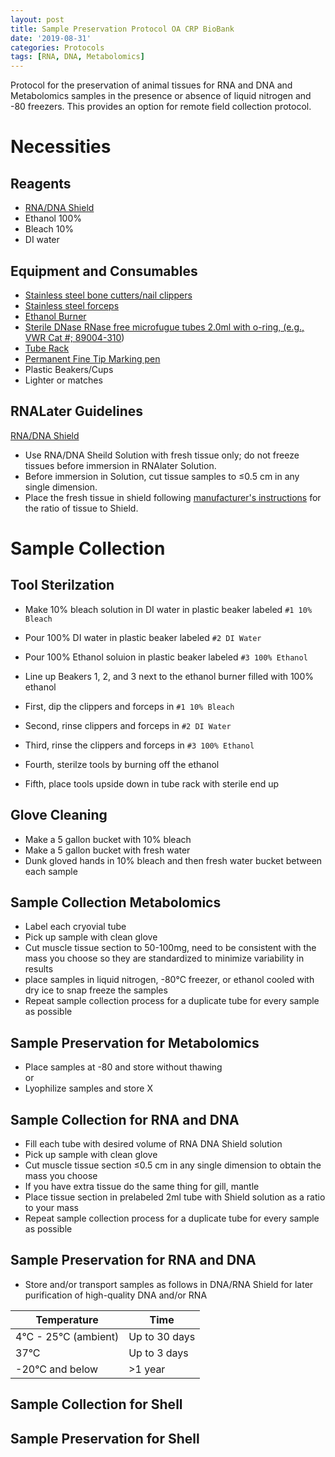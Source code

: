 ```yaml
---
layout: post
title: Sample Preservation Protocol OA CRP BioBank
date: '2019-08-31'
categories: Protocols
tags: [RNA, DNA, Metabolomics]
---
```


Protocol for the preservation of animal tissues for RNA and DNA and Metabolomics samples in the presence or absence of liquid nitrogen and -80 freezers. This provides an option for remote field collection protocol.  

# Necessities  

## Reagents  
  
* [RNA/DNA Shield](https://files.zymoresearch.com/protocols/_r1100-50_r1100-250_r1200-25_r1100-125_dna_rna_shield.pdf)
* Ethanol 100%
* Bleach 10%
* DI water

## Equipment and Consumables

* [Stainless steel bone cutters/nail clippers](https://www.amazon.com/gp/product/B00QLZAZT4/ref=crt_ewc_img_dp_1?ie=UTF8&psc=1&smid=A1TAB9STHMJYHV)
* [Stainless steel forceps](https://www.amazon.com/gp/product/B00EKQ7FZI/ref=ox_sc_act_title_1?ie=UTF8&psc=1&smid=ATVPDKIKX0DER)
* [Ethanol Burner](https://www.amazon.com/gp/product/B0018BJW6S/ref=ox_sc_act_title_1?ie=UTF8&psc=1&smid=A37SSOMGWCKVU1)
* [Sterile DNase RNase free microfugue tubes 2.0ml with o-ring, (e.g., VWR Cat #; 89004-310](https://us.vwr.com/store/product/4674084/vwr-screw-cap-microcentrifuge-tubes))
* [Tube Rack](https://www.amazon.com/Bio-Plas-Assorted-Polypropylene-Microcentrifuge/dp/B006MZR6QI/ref=sr_1_1?s=industrial&ie=UTF8&qid=1476041143&sr=1-1&keywords=microcentrifuge+tube+rack)
* [Permanent Fine Tip Marking pen](https://www.amazon.com/Sharpie-Permanent-Markers-Ultra-12-Count/dp/B00006IFI3/ref=sr_1_1?s=industrial&ie=UTF8&qid=1476040322&sr=8-1&keywords=ultra+fine+tip+sharpie+black)
* Plastic Beakers/Cups
* Lighter or matches

## RNALater Guidelines
[RNA/DNA Shield](https://files.zymoresearch.com/protocols/_r1100-50_r1100-250_r1200-25_r1100-125_dna_rna_shield.pdf)  

* Use RNA/DNA Sheild Solution with fresh tissue only; do not freeze tissues before immersion in RNAlater Solution. 
* Before immersion in Solution, cut tissue samples to 
≤0.5 cm in any single dimension. 
* Place the fresh tissue in shield following [manufacturer's instructions](https://files.zymoresearch.com/protocols/_r1100-50_r1100-250_r1200-25_r1100-125_dna_rna_shield.pdf) for the ratio of tissue to Shield. 



# Sample Collection  

## Tool Sterilzation
* Make 10% bleach solution in DI water in plastic beaker labeled ```#1 10% Bleach```
* Pour 100% DI water in plastic beaker labeled ```#2 DI Water```
* Pour 100% Ethanol soluion in plastic beaker labeled ```#3 100% Ethanol```
* Line up Beakers 1, 2, and 3 next to the ethanol burner filled with 100% ethanol

* First, dip the clippers and forceps in ```#1 10% Bleach```
* Second, rinse clippers and forceps in ```#2 DI Water```
* Third, rinse the clippers and forceps in ```#3 100% Ethanol```
* Fourth, sterilze tools by burning off the ethanol 
* Fifth, place tools upside down in tube rack with sterile end up

## Glove Cleaning
* Make a 5 gallon bucket with 10% bleach
* Make a 5 gallon bucket with fresh water 
* Dunk gloved hands in 10% bleach and then fresh water bucket between each sample


## Sample Collection Metabolomics

* Label each cryovial tube 
* Pick up sample with clean glove
* Cut muscle tissue section to 50-100mg, need to be consistent with the mass you choose so they are standardized to minimize variability in results
* place samples in liquid nitrogen, -80°C freezer, or ethanol cooled with dry ice to snap freeze the samples
* Repeat sample collection process for a duplicate tube for every sample as possible

## Sample Preservation for Metabolomics

* Place samples at -80 and store without thawing  
or
* Lyophilize samples and store X


## Sample Collection for RNA and DNA

* Fill each tube with desired volume of RNA DNA Shield solution
* Pick up sample with clean glove
* Cut muscle tissue section ≤0.5 cm in any single dimension to obtain the mass you choose
* If you have extra tissue do the same thing for gill, mantle
* Place tissue section in prelabeled 2ml tube with Shield solution as a ratio to your mass
* Repeat sample collection process for a duplicate tube for every sample as possible

## Sample Preservation for RNA and DNA

* Store and/or transport samples as follows in DNA/RNA Shield for later purification of high-quality DNA and/or RNA 

  
Temperature | Time |
--- | --- |
4°C - 25°C (ambient) | Up to 30 days
37°C | Up to 3 days
-20°C and below | >1 year


## Sample Collection for Shell

## Sample Preservation for Shell


